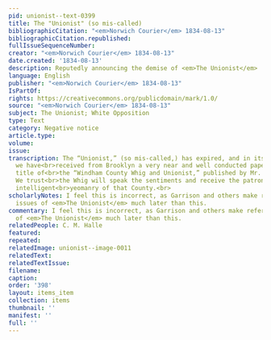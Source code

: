 ```yaml
---
pid: unionist--text-0399
title: The "Unionist" (so mis-called)
bibliographicCitation: "<em>Norwich Courier</em> 1834-08-13"
bibliographicCitation.republished: 
fullIssueSequenceNumber: 
creator: "<em>Norwich Courier</em> 1834-08-13"
date.created: '1834-08-13'
description: Reputedly announcing the demise of <em>The Unionist</em>
language: English
publisher: "<em>Norwich Courier</em> 1834-08-13"
IsPartOf: 
rights: https://creativecommons.org/publicdomain/mark/1.0/
source: "<em>Norwich Courier</em> 1834-08-13"
subject: The Unionist; White Opposition
type: Text
category: Negative notice
article.type: 
volume: 
issue: 
transcription: The “Unionist,” (so mis-called,) has expired, and in its stead [sic]
  we have<br>received from Brooklyn a very near and well conducted paper bearing the
  title of<br>the “Windham County Whig and Unionist,” published by Mr. C. M. Halle.
  We trust<br>the Whig will speak the sentiments and receive the patronage of the
  intelligent<br>yeomanry of that County.<br>
scholarlyNotes: I feel this is incorrect, as Garrison and others make reference to
  issues of <em>The Unionist</em> much later than this.
commentary: I feel this is incorrect, as Garrison and others make reference to issues
  of <em>The Unionist</em> much later than this.
relatedPeople: C. M. Halle
featured: 
repeated: 
relatedImage: unionist--image-0011
relatedText: 
relatedTextIssue: 
filename: 
caption: 
order: '398'
layout: items_item
collection: items
thumbnail: ''
manifest: ''
full: ''
---
```

